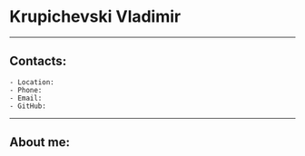 # Krupichevski Vladimir
*****
## Contacts:
    - Location:
    - Phone:
    - Email:
    - GitHub:
-----
## About me:
